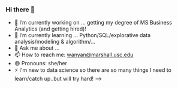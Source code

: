 ### Hi there 👋

- 🔭 I’m currently working on ... getting my degree of MS Business Analytics (and getting hired)!
- 🌱 I’m currently learning ... Python/SQL/explorative data analysis/modeling & algorithm/...
- 💬 Ask me about ...
- 📫 How to reach me: wanyan@marshall.usc.edu
- 😄 Pronouns: she/her
- ⚡ I'm new to data science so there are so many things I need to learn/catch up..but will try hard!
-->
